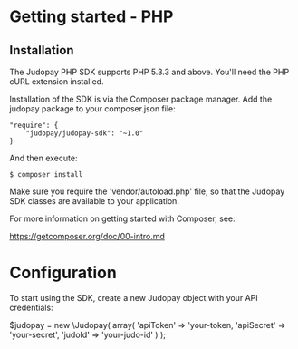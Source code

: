 # Getting started - PHP

## Installation

The Judopay PHP SDK supports PHP 5.3.3 and above. You'll need the PHP cURL extension installed.

Installation of the SDK is via the Composer package manager. Add the judopay package to your composer.json file:

    "require": {
        "judopay/judopay-sdk": "~1.0"
    }

And then execute:

    $ composer install

Make sure you require the 'vendor/autoload.php' file, so that the Judopay SDK classes are available to your application.

For more information on getting started with Composer, see:

https://getcomposer.org/doc/00-intro.md

# Configuration

To start using the SDK, create a new Judopay object with your API credentials:

$judopay = new \Judopay(
	array(
        'apiToken' => 'your-token,
        'apiSecret' => 'your-secret',
        'judoId' => 'your-judo-id'
	)
);